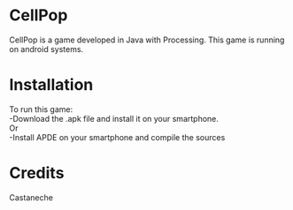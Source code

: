 # CellPop
CellPop is a game developed in Java with Processing.
This game is running on android systems.
# Installation
To run this game: </br>
  -Download the .apk file and install it on your smartphone.</br>
  Or</br>
  -Install APDE on your smartphone and compile the sources
# Credits
Castaneche

